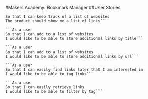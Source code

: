 #Makers Academy: Bookmark Manager
##User Stories:
```As a user
So that I can keep track of a list of websites
The product should show me a list of links```

```As a user
So that I can add to a list of websites
I would like to be able to store additional links by title```

```As a user
So that I can add to a list of websites
I would like to be able to store additional links by url```

```As a user
So that I can easily find links later that I am interested in
I would like to be able to tag links```

```As a user
So that I can easily retrieve links
I would like to be able to filter by tag```